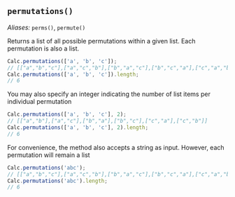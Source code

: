 ## `permutations()`

*Aliases:* `perms()`, `permute()`

Returns a list of all possible permutations within a given list. Each permutation is also a list.

```javascript
Calc.permutations(['a', 'b', 'c']);
// [["a","b","c"],["a","c","b"],["b","a","c"],["b","c","a"],["c","a","b"],["c","b","a"]]
Calc.permutations(['a', 'b', 'c']).length;
// 6
```

You may also specify an integer indicating the number of list items per individual permutation

```javascript
Calc.permutations(['a', 'b', 'c'], 2);
// [["a","b"],["a","c"],["b","a"],["b","c"],["c","a"],["c","b"]]
Calc.permutations(['a', 'b', 'c'], 2).length;
// 6
```

For convenience, the method also accepts a string as input. However, each permutation will remain a list

```javascript
Calc.permutations('abc');
// [["a","b","c"],["a","c","b"],["b","a","c"],["b","c","a"],["c","a","b"],["c","b","a"]]
Calc.permutations('abc').length;
// 6
```
